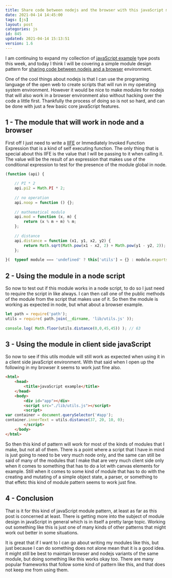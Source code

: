 ```yaml
---
title: Share code between nodejs and the browser with this javaScript module example
date: 2021-04-14 14:45:00
tags: [js]
layout: post
categories: js
id: 845
updated: 2021-04-14 15:13:51
version: 1.6
---
```


I am continuing to expand my collection of [javaScript example](/2021/04/02/js-javascript-example/) type posts this week, and today I think I will be covering a simple module design pattern for [sharing code between nodejs and a browser](https://www.geeksforgeeks.org/how-to-share-code-between-node-js-and-the-browser/) environment.

One of the cool things about nodejs is that I can use the programing language of the open web to create scripts that will run in my operating system environment. However it would be nice to make modules for nodejs that will also work in a browser environment also without hacking over the code a little first. Thankfully the process of doing so is not so hard, and can be done with just a few basic core javaScript features.

<!-- more -->


## 1 - The module that will work in node and a browser

First off I just need to write a [IIFE](/2020/02/04/js-iife) or Immediately Invoked Function Expression that is a kind of self executing function. The only thing that is special about this IIFE is the value that I will be passing to it when calling it. The value will be the result of an expression that makes use of the conditional expression to test for the presence of the module global in node.

```js
(function (api) {
 
    // PI * 2
    api.pi2 = Math.PI * 2;
 
    // no operation
    api.noop = function () {};
 
    // mathematical modulo
    api.mod = function (x, m) {
        return (x % m + m) % m;
    };
 
    // distance
    api.distance = function (x1, y1, x2, y2) {
        return Math.sqrt(Math.pow(x1 - x2, 2) + Math.pow(y1 - y2, 2));
    };
 
}(  typeof module === 'undefined' ? this['utils'] = {} : module.exports ));
```

## 2 - Using the module in a node script

So now to test out if this module works in a node script, to do so I just need to require the script in like always. I can then call one of the public methods of the module from the script that makes use of it. So then the module is working as expected in node, but what about a browser example.

```js
let path = require('path');
utils = require( path.join(__dirname, 'lib/utils.js' ));
 
console.log( Math.floor(utils.distance(0,0,45,45)) ); // 63
```


## 3 - Using the module in client side javaScript

So now to see if this utils module will still work as expected when using it in a client side javaScript environment. With that said when I open up the following in my browser it seems to work just fine also.

```html
<html>
    <head>
        <title>javaScript example</title>
    </head>
    <body>
        <div id="app"></div>
        <script src="./lib/utils.js"></script>
        <script>
var container = document.querySelector('#app');
container.innerText = utils.distance(37, 20, 10, 0);
        </script>
    </body>
</html>
```

So then this kind of pattern will work for most of the kinds of modules that I make, but not all of them. There is a point where a script that I have in mind is just going to need to be very much node only, and the same can still be said of many of the modules that I make that are very much client side only when it comes to something that has to do a lot with canvas elements for example. Still when it comes to some kind of module that has to do with the creating and mutating of a simple object state, a parser, or something to that effetc this kind of module pattern seems to work just fine.

## 4 - Conclusion

That is it for this kind of javaScript module pattern, at least as far as this post is concerned at least. There is getting more into the subject of module design in javaScript in general which is in itself a pretty large topic. Working out something like this is just one of many kinds of other patterns that might work out better in some situations.

It is great that if I want to I can go about writing my modules like this, but just because I can do something does not alone mean that it is a good idea. it might still be best to maintain browser and nodejs variants of the same module, but doing something like this works okay too. There are many popular frameworks that follow some kind of pattern like this, and that does not keep me from using them.

